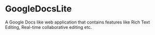 # GoogleDocsLite
A Google Docs like web application that contains features like Rich Text Editing, Real-time collaborative editing etc.
